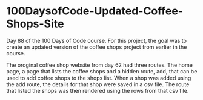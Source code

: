 # 100DaysofCode-Updated-Coffee-Shops-Site

Day 88 of the 100 Days of Code course. For this project, the goal was to create an updated version of the coffee shops project from earlier in the course. 

The oroginal coffee shop website from day 62 had three routes. The home page, a page that lists the coffee shops and a hidden route, add, that can be used to add coffee shops to the shops list. When a shop was added using the add route, the details for that shop were saved in a csv file. The route that listed the shops was then rendered using the rows from that csv file.
